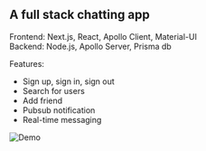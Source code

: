 ## A full stack chatting app

Frontend: Next.js, React, Apollo Client, Material-UI  
Backend: Node.js, Apollo Server, Prisma db

Features:

-   Sign up, sign in, sign out
-   Search for users
-   Add friend
-   Pubsub notification
-   Real-time messaging

![Demo](https://media.giphy.com/media/kIKv9nwGpY6cepCcXB/giphy.gif)
